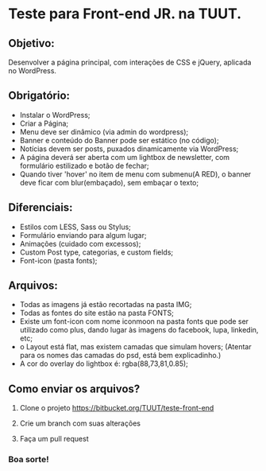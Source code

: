 # Teste para Front-end JR. na TUUT. 

## Objetivo: 

Desenvolver a página principal, com interações de CSS e jQuery, aplicada no WordPress. 


## Obrigatório: 

*  Instalar o WordPress; 
*  Criar a Página; 
*  Menu deve ser dinâmico (via admin do wordpress);
*  Banner e conteúdo do Banner pode ser estático (no código);
*  Notícias devem ser posts, puxados dinamicamente via WordPress;
*  A página deverá ser aberta com um lightbox de newsletter, com formulário estilizado e botão de fechar;
*  Quando tiver 'hover' no item de menu com submenu(A RED), o banner deve ficar com blur(embaçado), sem embaçar o texto;


## Diferenciais: 

* Estilos com LESS, Sass ou Stylus;
* Formulário enviando para algum lugar; 
* Animações (cuidado com excessos);
* Custom Post type, categorias, e custom fields;
* Font-icon (pasta fonts);


## Arquivos: 

* Todas as imagens já estão recortadas na pasta IMG;
* Todas as fontes do site estão na pasta FONTS;
* Existe um font-icon com nome iconmoon na pasta fonts que pode ser utilizado como plus, dando lugar às imagens do facebook, lupa, linkedin, etc;
* o Layout está flat, mas existem camadas que simulam hovers; (Atentar para os nomes das camadas do psd, está bem explicadinho.)
* A cor do overlay do lightbox é: rgba(88,73,81,0.85);


## Como enviar os arquivos? 

1. Clone o projeto
   https://bitbucket.org/TUUT/teste-front-end

2. Crie um branch com suas alterações

3. Faça um pull request


### Boa sorte!